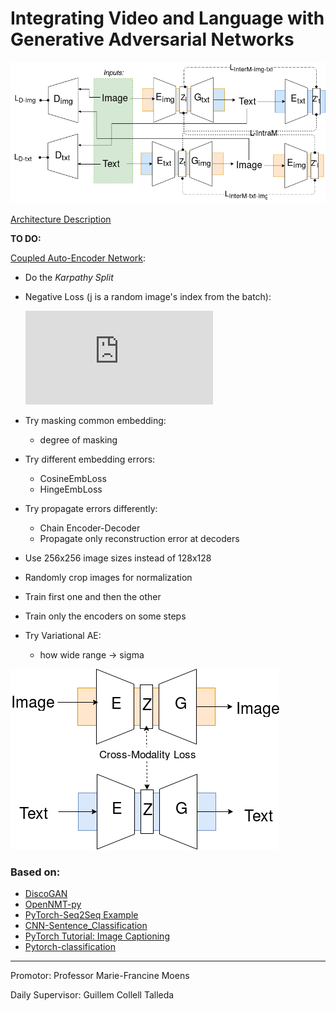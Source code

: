 # Integrating Video and Language with Generative Adversarial Networks

![](abstract/media/mmmGanwide.png)

[Architecture Description](https://github.com/vglsd/thesis/blob/master/abstract/m3GAN-entavelis.pdf)

__TO DO:__

[Coupled Auto-Encoder Network](https://github.com/vglsd/thesis/blob/master/abstract/m3GAN-entavelis.pdf):
- Do the _Karpathy Split_
- Negative Loss (j is a random image's index from the batch):

    ![equation](http://latex.codecogs.com/gif.latex?Loss_%7Bcm%7D%28i%29%29%20%3D%20max%28-0.001%2C%20mse%28E_%7Btxt%7D%28i%29%2CE_%7Bimg%7D%28i%29%29%20-%20%5Cfrac%7B%5Csum_%7Bi%3D1%7D%5Ek%7Bmse%28E_%7Btxt%7D%28i%29%2CE_%7Bimg%7D%28j_k%29%29%7D%7D%7Bk%7D%29)
    
    
    
- Try masking common embedding: 
    - degree of masking
- Try different embedding errors: 
    - CosineEmbLoss
    - HingeEmbLoss
- Try propagate errors differently:
    - Chain Encoder-Decoder
    - Propagate only reconstruction error at decoders
- Use 256x256 image sizes instead of 128x128
- Randomly crop images for normalization
- Train first one and then the other
- Train only the encoders on some steps
- Try Variational AE:
    - how wide range -> sigma
    

![](abstract/media/pretraining.png)


### Based on:

- [DiscoGAN](https://github.com/SKTBrain/DiscoGAN)
- [OpenNMT-py](https://github.com/OpenNMT/OpenNMT-py)
- [PyTorch-Seq2Seq Example](https://github.com/howardyclo/pytorch-seq2seq-example/)
- [CNN-Sentence_Classification](https://github.com/A-Jacobson/CNN_Sentence_Classification)
- [PyTorch Tutorial: Image Captioning](https://github.com/yunjey/pytorch-tutorial/tree/master/tutorials/03-advanced/image_captioning)
- [Pytorch-classification](https://github.com/bearpaw/pytorch-classification)

---------------

Promotor: Professor Marie-Francine Moens

Daily Supervisor: Guillem Collell Talleda